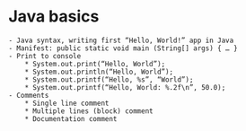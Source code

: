 # Java basics
    - Java syntax, writing first “Hello, World!” app in Java
    - Manifest: public static void main (String[] args) { … }
    - Print to console
        * System.out.print(“Hello, World”);
        * System.out.println(“Hello, World”);
        * System.out.printf(“Hello, %s”, “World”);
        * System.out.printf(“Hello, World: %.2f\n”, 50.0);
    - Comments
        * Single line comment
        * Multiple lines (block) comment
        * Documentation comment
